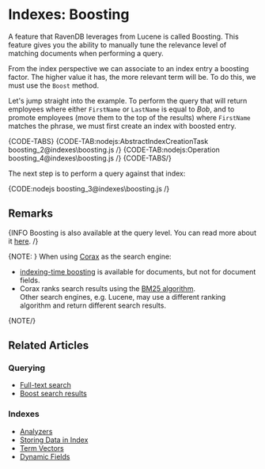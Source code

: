 # Indexes: Boosting

A feature that RavenDB leverages from Lucene is called Boosting. This feature gives you the ability to manually tune the relevance level of matching documents when performing a query. 

From the index perspective we can associate to an index entry a boosting factor. The higher value it has, the more relevant term will be. To do this, we must use the `Boost` method.

Let's jump straight into the example. To perform the query that will return employees where either `FirstName` or `LastName` is equal to _Bob_, and to promote employees (move them to the top of the results) where `FirstName` matches the phrase, we must first create an index with boosted entry.

{CODE-TABS}
{CODE-TAB:nodejs:AbstractIndexCreationTask boosting_2@indexes\boosting.js /}
{CODE-TAB:nodejs:Operation boosting_4@indexes\boosting.js /}
{CODE-TABS/}

The next step is to perform a query against that index:

{CODE:nodejs boosting_3@indexes\boosting.js /}

## Remarks

{INFO Boosting is also available at the query level. You can read more about it [here](../client-api/session/querying/text-search/boost-search-results). /}

{NOTE: }
When using [Corax](../indexes/search-engine/corax) as the search engine:  

* [indexing-time boosting](../indexes/search-engine/corax#supported-features) 
  is available for documents, but not for document fields.  
* Corax ranks search results using the [BM25 algorithm](https://en.wikipedia.org/wiki/Okapi_BM25).  
  Other search engines, e.g. Lucene, may use a different ranking algorithm and return different search results.  

{NOTE/}

## Related Articles

### Querying

- [Full-text search](../client-api/session/querying/text-search/full-text-search)
- [Boost search results](../client-api/session/querying/text-search/boost-search-results)

### Indexes

- [Analyzers](../indexes/using-analyzers)
- [Storing Data in Index](../indexes/storing-data-in-index)
- [Term Vectors](../indexes/using-term-vectors)
- [Dynamic Fields](../indexes/using-dynamic-fields)
